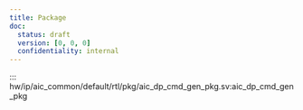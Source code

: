 ```yaml
---
title: Package
doc:
  status: draft
  version: [0, 0, 0]
  confidentiality: internal
---
```


::: hw/ip/aic_common/default/rtl/pkg/aic_dp_cmd_gen_pkg.sv:aic_dp_cmd_gen_pkg
